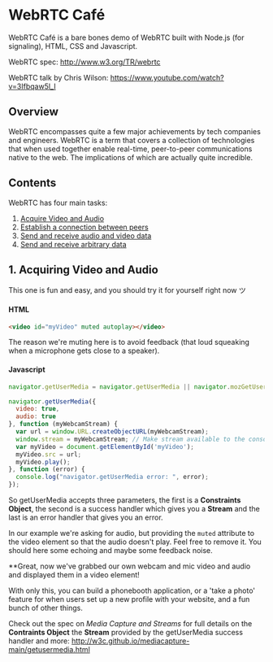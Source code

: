 # WebRTC Café

WebRTC Café is a bare bones demo of WebRTC built with Node.js (for signaling), HTML, CSS and Javascript.

WebRTC spec: http://www.w3.org/TR/webrtc

WebRTC talk by Chris Wilson: https://www.youtube.com/watch?v=3Ifbqaw5l_I

## Overview

WebRTC encompasses quite a few major achievements by tech companies and engineers. WebRTC is a term that covers a collection of technologies that when used together enable real-time, peer-to-peer communications native to the web. The implications of which are actually quite incredible.

## Contents

WebRTC has four main tasks:

1. [Acquire Video and Audio](#1-acquiring-video-and-audio)
2. [Establish a connection between peers](#)
3. [Send and receive audio and video data](#)
4. [Send and receive arbitrary data](#)

## 1. Acquiring Video and Audio

This one is fun and easy, and you should try it for yourself right now ツ

#### HTML

```html
<video id="myVideo" muted autoplay></video>
```

The reason we're muting here is to avoid feedback (that loud squeaking when a microphone gets close to a speaker).

#### Javascript

```javascript
navigator.getUserMedia = navigator.getUserMedia || navigator.mozGetUserMedia || navigator.webkitGetUserMedia;

navigator.getUserMedia({
  video: true,
  audio: true
}, function (myWebcamStream) {
  var url = window.URL.createObjectURL(myWebcamStream);
  window.stream = myWebcamStream; // Make stream available to the console (optional).
  var myVideo = document.getElementById('myVideo');
  myVideo.src = url;
  myVideo.play();
}, function (error) {
  console.log("navigator.getUserMedia error: ", error);
});
```
So getUserMedia accepts three parameters, the first is a **Constraints Object**, the second is a success handler which gives you a **Stream** and the last is an error handler that gives you an error.

In our example we're asking for audio, but providing the `muted` attribute to the video element so that the audio doesn't play. Feel free to remove it. You should here some echoing and maybe some feedback noise.

**Great, now we've grabbed our own webcam and mic video and audio and displayed them in a video element!

With only this, you can build a phonebooth application, or a 'take a photo' feature for when users set up a new profile with your website, and a fun bunch of other things.

Check out the spec on _Media Capture and Streams_ for full details on the **Contraints Object** the **Stream** provided by the getUserMedia success handler and more: http://w3c.github.io/mediacapture-main/getusermedia.html

